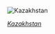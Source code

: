 
![Kazakhstan](https://www.gstatic.com/prettyearth/assets/full/6054.jpg)

*[Kazakhstan](https://www.google.com/maps/@46.32589,81.918011,14z/data=!3m1!1e3)*
